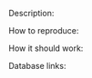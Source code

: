 [//]: # (REMBEMBER! Add links to things related to the bug using for example:)
[//]: # (http://wowhead.com/)
[//]: # (wotlk-twinhead.twinstar.cz)
Description:

How to reproduce:

How it should work:

Database links:
